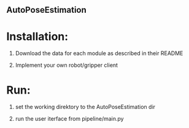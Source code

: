 ## AutoPoseEstimation

# Installation:

1. Download the data for each module as described in their README

2. Implement your own robot/gripper client


# Run:

1. set the working direktory to the AutoPoseEstimation dir

2. run the user iterface from pipeline/main.py
